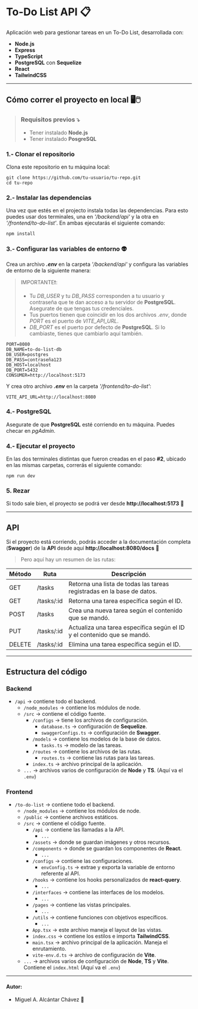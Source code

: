 # To-Do List API 📋

Aplicación web para gestionar tareas en un To-Do List, desarrollada con:
- **Node.js**
- **Express**
- **TypeScript**
- **PostgreSQL** con **Sequelize**
- **React**
- **TailwindCSS**

---

## Cómo correr el proyecto en local 🖥️🖱️

> ### Requisitos previos ⤵️
> - Tener instalado **Node.js**
> - Tener instalado **PosgreSQL**

### 1.- **Clonar el repositorio**
Clona este repositorio en tu máquina local:
```
git clone https://github.com/tu-usuario/tu-repo.git
cd tu-repo
```
### 2.- **Instalar las dependencias**
Una vez que estés en el projecto instala todas las dependencias. Para esto puedes usar dos terminales, una en *'/backend/api'* y la otra en *'/frontend/to-do-list'*. En ambas ejecutarás el siguiente comando:
```
npm install
```
### 3.- **Configurar las variables de entorno** 👽
Crea un archivo ***.env*** en la carpeta *'/backend/api'* y configura las variables de entorno de la siguiente manera:
>IMPORTANTE❗:
>- Tu *DB_USER* y tu *DB_PASS* corresponden a tu usuario y contraseña que te dan acceso a tu servidor de **PostgreSQL**. Asegurate de que tengas tus credenciales.
>- Tus puertos tienen que coincidir en los dos archivos *.env*, donde *PORT* es el puerto de *VITE_API_URL*.
>- *DB_PORT* es el puerto por defecto de **PostgreSQL**. Si lo cambiaste, tienes que cambiarlo aquí también.
```
PORT=8080
DB_NAME=to-do-list-db
DB_USER=postgres
DB_PASS=contraseña123
DB_HOST=localhost
DB_PORT=5432
CONSUMER=http://localhost:5173
```
Y crea otro archivo ***.env*** en la carpeta *'/frontend/to-do-list'*:
```
VITE_API_URL=http://localhost:8080
```
### 4.- **PostgreSQL**
Asegurate de que **PostgreSQL** esté corriendo en tu máquina. Puedes checar en *pgAdmin*.
### 4.- **Ejecutar el proyecto**
En las dos terminales distintas que fueron creadas en el paso **#2**, ubicado en las mismas carpetas, correrás el siguiente comando:
```
npm run dev
```
### 5. **Rezar**
Si todo sale bien, el proyecto se podrá ver desde **http://localhost:5173** 🙏

---
## API
Si el proyecto está corriendo, podrás acceder a la documentación completa (**Swagger**) de la **API** desde aquí **http://localhost:8080/docs** 🎂
> Pero aquí hay un resumen de las rutas:

| Método | Ruta | Descripción |
|-|-|-|
| GET | /tasks | Retorna una lista de todas las tareas registradas en la base de datos. |
| GET | /tasks/:id | Retorna una tarea específica según el ID. |
| POST | /tasks | Crea una nueva tarea según el contenido que se mandó. |
| PUT | /tasks/:id | Actualiza una tarea específica según el ID y el contenido que se mandó. |
| DELETE | /tasks/:id | Elimina una tarea específica según el ID. |

---
## Estructura del código
### Backend
- `/api` -> contiene todo el backend.
  - `/node_modules` -> contiene los módulos de node.
  - `/src` -> contiene el código fuente.
    - `/configs` -> tiene los archivos de configuración.
      - `database.ts` -> configuración de **Sequelize**.
      - `swaggerConfigs.ts` -> configuración de **Swagger**.
    - `/models` -> contiene los modelos de la base de datos.
      - `tasks.ts` -> modelo de las tareas.
    - `/routes` -> contiene los archivos de las rutas.
      - `routes.ts` -> contiene las rutas para las tareas.
    - `index.ts` -> archivo principal de la aplicación.
  - `...` -> archivos varios de configuración de **Node** y **TS**. (Aquí va el `.env`)


### Frontend
- `/to-do-list` -> contiene todo el backend.
  - `/node_modules` -> contiene los módulos de node.
  - `/public` -> contiene archivos estáticos.
  - `/src` -> contiene el código fuente.
    - `/api` -> contiene las llamadas a la API.
      - `...`
    - `/assets` -> donde se guardan imágenes y otros recursos.
    - `/components` -> donde se guardan los componentes de **React**.
      - `...`
    - `/configs` -> contiene las configuraciones.
      - `envConfig.ts` -> extrae y exporta la variable de entorno referente al API.
    - `/hooks` -> contiene los hooks personalizados de **react-query**.
      - `...`
    - `/interfaces` -> contiene las interfaces de los modelos.
      - `...`
    - `/pages` -> contiene las vistas principales.
      - `...`
    - `/utils` -> contiene funciones con objetivos específicos.
      - `...`
    - `App.tsx` -> este archivo maneja el layout de las vistas.
    - `index.css` -> contiene los estilos e importa **TailwindCSS**.
    - `main.tsx` -> archivo principal de la aplicación. Maneja el enrutamiento.
    - `vite-env.d.ts` -> archivo de configuración de **Vite**.
  - `...` -> archivos varios de configuración de **Node**, **TS** y **Vite**. Contiene el `index.html` (Aquí va el `.env`)

---
 #### Autor:
 - Miguel A. Alcántar Chávez 🏓
